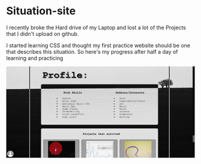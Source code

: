 # Situation-site

I recently broke the Hard drive of my Laptop and lost a lot of the Projects that I didn't upload on github.

I started learning CSS and thought my first practice website should be one that describes this situation.
So here's my progress after half a day of learning and practicing

![alt text](https://raw.githubusercontent.com/UnknownAbyss/Situation-site/main/work-so-far.png)
